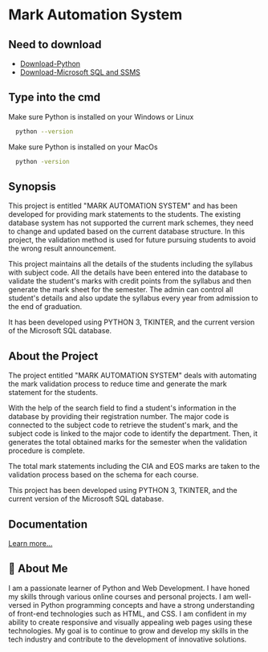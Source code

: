 # Mark Automation System

## Need to download 

 - [Download-Python](https://www.python.org/downloads/)
 - [Download-Microsoft SQL and SSMS](https://www.microsoft.com/en-in/sql-server/sql-server-downloads)

 ## Type into the cmd

Make sure Python is installed on your Windows or Linux

```bash
  python --version
```

Make sure Python is installed on your MacOs

```bash
  python -version
```

## Synopsis

This project is entitled "MARK AUTOMATION SYSTEM" and has been developed for providing mark statements to the students. The existing database system has not supported the current mark schemes, they need to change and updated based on the current database structure. In this project, the validation method is used for future pursuing students to avoid the wrong result announcement.

This project maintains all the details of the students including the syllabus with subject code. All the details have been entered into the database to validate the student's marks with credit points from the syllabus and then generate the mark sheet for the semester. The admin can control all student's details and also update the syllabus every year from admission to the end of graduation.

It has been developed using PYTHON 3, TKINTER, and the current version of the Microsoft SQL database.

## About the Project

The project entitled "MARK AUTOMATION SYSTEM" deals with automating the mark validation process to reduce time and generate the mark statement for the students.

With the help of the search field to find a student's information in the database by providing their registration number. The major code is connected to the subject code to retrieve the student's mark, and the subject code is linked to the major code to identify the department. Then, it generates the total obtained marks for the semester when the validation procedure is complete.

The total mark statements including the CIA and EOS marks are taken to the validation process based on the schema for each course.

This project has been developed using PYTHON 3, TKINTER, and the current version of the Microsoft SQL database.

## Documentation

[Learn more...](https://linktodocumentation)

## 🚀 About Me

I am a passionate learner of Python and Web Development. I have honed my skills through various online courses and personal projects. I am well-versed in Python programming concepts and have a strong understanding of front-end technologies such as HTML, and CSS. I am confident in my ability to create responsive and visually appealing web pages using these technologies. My goal is to continue to grow and develop my skills in the tech industry and contribute to the development of innovative solutions.
